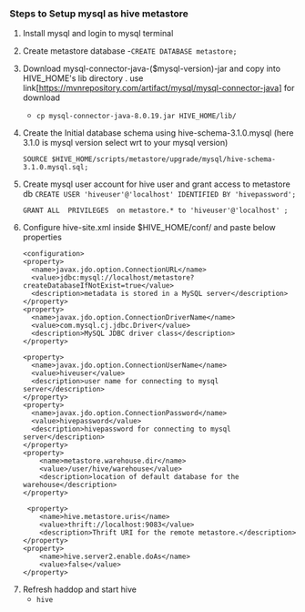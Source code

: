 ###  Steps to Setup mysql as hive metastore

1.  Install mysql  and login to mysql terminal 
2.  Create metastore database 
      -`CREATE DATABASE metastore;`
3.  Download   mysql-connector-java-($mysql-version)-jar  and copy into HIVE_HOME's lib directory . use link[https://mvnrepository.com/artifact/mysql/mysql-connector-java] for download
     -  `cp mysql-connector-java-8.0.19.jar HIVE_HOME/lib/ `
4.  Create the Initial database schema using  hive-schema-3.1.0.mysql (here 3.1.0 is mysql version select wrt to your mysql version)
      
      `SOURCE $HIVE_HOME/scripts/metastore/upgrade/mysql/hive-schema-3.1.0.mysql.sql;`
      
5.   Create mysql user account for hive user  and grant access to metastore db
      `CREATE USER 'hiveuser'@'localhost' IDENTIFIED BY 'hivepassword';`
      
      `GRANT ALL  PRIVILEGES  on metastore.* to 'hiveuser'@'localhost' ;`
      
6. Configure hive-site.xml  inside $HIVE_HOME/conf/ and paste below properties

    ```
   <configuration> 
   <property> 
      <name>javax.jdo.option.ConnectionURL</name> 
      <value>jdbc:mysql://localhost/metastore?createDatabaseIfNotExist=true</value> 
      <description>metadata is stored in a MySQL server</description> 
   </property> 
   <property> 
      <name>javax.jdo.option.ConnectionDriverName</name> 
      <value>com.mysql.cj.jdbc.Driver</value> 
      <description>MySQL JDBC driver class</description> 
   </property> 

   <property> 
      <name>javax.jdo.option.ConnectionUserName</name> 
      <value>hiveuser</value> 
      <description>user name for connecting to mysql server</description> 
   </property> 
   <property> 
      <name>javax.jdo.option.ConnectionPassword</name> 
      <value>hivepassword</value> 
      <description>hivepassword for connecting to mysql server</description> 
   </property>
   <property> 
        <name>metastore.warehouse.dir</name> 
        <value>/user/hive/warehouse</value> 
        <description>location of default database for the warehouse</description> 
    </property> 
     
     <property> 
        <name>hive.metastore.uris</name> 
        <value>thrift://localhost:9083</value> 
        <description>Thrift URI for the remote metastore.</description> 
    </property> 
    <property> 
        <name>hive.server2.enable.doAs</name> 
        <value>false</value> 
    </property>
</configuration>
    
7. Refresh haddop and start hive 
      - `hive`
